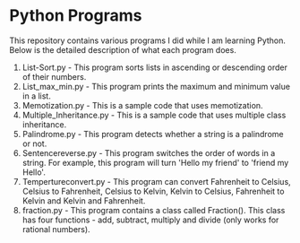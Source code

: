 # Python Programs

This repository contains various programs I did while l am learning Python. Below is the detailed description of what each program does.

1. List-Sort.py - This program sorts lists in ascending or descending order of their numbers.
2. List_max_min.py - This program prints the maximum and minimum value in a list.
3. Memotization.py - This is a sample code that uses memotization.
4. Multiple_Inheritance.py - This is a sample code that uses multiple class inheritance.
5. Palindrome.py - This program detects whether a string is a palindrome or not.
6. Sentencereverse.py - This program switches the order of words in a string. For example, this program will turn 'Hello my friend' to 'friend my Hello'.
7. Tempertureconvert.py - This program can convert Fahrenheit to Celsius, Celsius to Fahrenheit, Celsius to Kelvin, Kelvin to Celsius, Fahrenheit to Kelvin and Kelvin and Fahrenheit. 
8. fraction.py - This program contains a class called Fraction(). This class has four functions - add, subtract, multiply and divide (only works for rational numbers).
